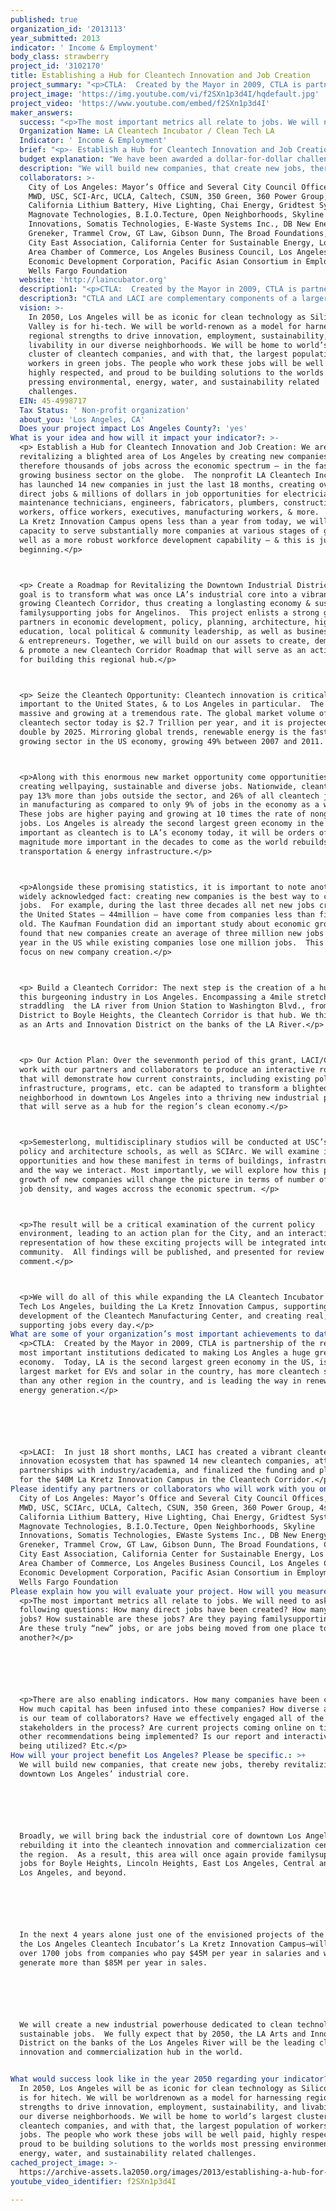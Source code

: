 ```yaml
---
published: true
organization_id: '2013113'
year_submitted: 2013
indicator: ' Income & Employment'
body_class: strawberry
project_id: '3102170'
title: Establishing a Hub for Cleantech Innovation and Job Creation
project_summary: "<p>CTLA:  Created by the Mayor in 2009, CTLA is partnership of the region’s most important institutions dedicated to making Los Angles a huge green economy.  Today, LA is the second largest green economy in the US, is the largest market for EVs and solar in the country, has more cleantech startups than any other region in the country, and is leading the way in renewable energy generation.</p>\r\n\r\n<p>LACI:  In just 18 short months, LACI has created a vibrant cleantech innovation ecosystem that has spawned 14 new cleantech companies, attracted partnerships with industry/academia, and finalized the funding and planning for the $40M La Kretz Innovation Campus in the Cleantech Corridor.</p>"
project_image: 'https://img.youtube.com/vi/f2SXn1p3d4I/hqdefault.jpg'
project_video: 'https://www.youtube.com/embed/f2SXn1p3d4I'
maker_answers:
  success: "<p>The most important metrics all relate to jobs. We will need to ask the following questions: How many direct jobs have been created? How many indirect jobs? How sustainable are these jobs? Are they paying family-supporting wages? Are these truly “new” jobs, or are jobs being moved from one place to another?</p>\r\n\r\n<p>There are also enabling indicators. How many companies have been created? How much capital has been infused into these companies? How diverse and broad is our team of collaborators? Have we effectively engaged all of the stakeholders in the process? Are current projects coming online on time? Are other recommendations being implemented? Is our report and interactive app being utilized? Etc.</p>"
  Organization Name: LA Cleantech Incubator / Clean Tech LA
  Indicator: ' Income & Employment'
  brief: "<p>- Establish a Hub for Cleantech Innovation and Job Creation: We are revitalizing a blighted area of Los Angeles by creating new companies – and therefore thousands of jobs across the economic spectrum – in the fastest growing business sector on the globe.  The nonprofit LA Cleantech Incubator has launched 14 new companies in just the last 18 months, creating over 75 direct jobs & millions of dollars in job opportunities for electricians, maintenance technicians, engineers, fabricators, plumbers, construction workers, office workers, executives, manufacturing workers, & more.  When the La Kretz Innovation Campus opens less than a year from today, we will have capacity to serve substantially more companies at various stages of growth, as well as a more robust workforce development capability – & this is just the beginning.</p>\r\n<p>- Create a Roadmap for Revitalizing the Downtown Industrial District: Our goal is to transform what was once LA’s industrial core into a vibrant, growing Cleantech Corridor, thus creating a long-lasting economy & sustainable, family-supporting jobs for Angelinos.  This project enlists a strong group of partners in economic development, policy, planning, architecture, higher education, local political & community leadership, as well as business leaders & entrepreneurs. Together, we will build on our assets to create, demonstrate, & promote a new Cleantech Corridor Roadmap that will serve as an action-plan for building this regional hub.</p>\r\n<p>- Seize the Cleantech Opportunity: Cleantech innovation is critically important to the United States, & to Los Angeles in particular.  The sector is massive and growing at a tremendous rate. The global market volume of the cleantech sector today is $2.7 Trillion per year, and it is projected to double by 2025. Mirroring global trends, renewable energy is the fastest growing sector in the US economy, growing 49% between 2007 and 2011. </p>\r\n<p>Along with this enormous new market opportunity come opportunities for creating well-paying, sustainable and diverse jobs. Nationwide, cleantech jobs pay 13% more than jobs outside the sector, and 26% of all cleantech jobs lie in manufacturing as compared to only 9% of jobs in the economy as a whole. These jobs are higher paying and growing at 10 times the rate of non-green jobs. Los Angeles is already the second largest green economy in the US, but important as cleantech is to LA’s economy today, it will be orders of magnitude more important in the decades to come as the world rebuilds its transportation & energy infrastructure.</p>\r\n<p>Alongside these promising statistics, it is important to note another widely acknowledged fact: creating new companies is the best way to create new jobs.  For example, during the last three decades all net new jobs created in the United States – 44million – have come from companies less than five years old. The Kaufman Foundation did an important study about economic growth & found that new companies create an average of three million new jobs every year in the US while existing companies lose one million jobs.  This is why we focus on new company creation.</p>\r\n<p>- Build a Cleantech Corridor: The next step is the creation of a hub for this burgeoning industry in Los Angeles. Encompassing a 4-mile stretch of land straddling  the LA river from Union Station to Washington Blvd., from the Arts District to Boyle Heights, the Cleantech Corridor is that hub. We think of it as an Arts and Innovation District on the banks of the LA River.</p>\r\n<p>- Our Action Plan: Over the seven-month period of this grant, LACI/CTLA will work with our partners and collaborators to produce an interactive roadmap that will demonstrate how current constraints, including existing policies, infrastructure, programs, etc. can be adapted to transform a blighted neighborhood in downtown Los Angeles into a thriving new industrial powerhouse that will serve as a hub for the region’s clean economy.</p>\r\n<p>Semester-long, multidisciplinary studios will be conducted at USC’s public policy and architecture schools, as well as SCI-Arc. We will examine issues and opportunities and how these manifest in terms of buildings, infrastructure, and the way we interact. Most importantly, we will explore how this profound growth of new companies will change the picture in terms of number of jobs, job density, and wages accross the economic spectrum. </p>\r\n<p>The result will be a critical examination of the current policy environment, leading to an action plan for the City, and an interactive visual representation of how these exciting projects will be integrated into the community.  All findings will be published, and presented for review and comment.</p>\r\n<p>We will do all of this while expanding the LA Cleantech Incubator and Clean Tech Los Angeles, building the La Kretz Innovation Campus, supporting development of the Cleantech Manufacturing Center, and creating real, family supporting jobs every day.</p>"
  budget explanation: "We have been awarded a dollar-for-dollar challenge grant from the Broad Foundations. If we are awarded a grant through LA2050, we will use the $100k as matching funds, resulting in $200k for LACI/CTLA. Because of this, we will not need to use any of the LA2050 grant funds for overhead. This outlines expected use of LA2050 funds.\r\n\r\nMentor & Advisory Services for Cleantech Startups: (This allows us to continue to grow and scale our core service offerings as we prepare to open the La Kretz Innovation Campus in January 2014)\r\n$35k\r\n\r\nFacilitation of Studios: (This money will not be re-granted to the Universities, but is being budgeted to cover expenses incurred for the project such as promoting and holding public meetings, printing, accessing additional research materials, and consulting outside experts.)\r\n- USC Public Policy and Planning School Fall Studio\r\n- USC Architecture School Fall Studio\r\n- SCI-Arc 4th year Fall Studio\r\n$30k\r\n\r\nInteractive Application Development: (Compiling the findings, recommendations, and visualizations into an interactive digital application.)\r\n$25k\r\n\r\nPublishing & Promoting Results: (We will publish a report written by a journalist from the major local newspaper, as well as hold a major capstone event to promote the plan, progress made, and to explore the nexus of artists and innovators in the Cleantech Corridor.)\r\n$10k\r\n\r\nTotal: $100k"
  description: "We will build new companies, that create new jobs, thereby revitalizing downtown Los Angeles’ industrial core.\r\n\r\nBroadly, we will bring back the industrial core of downtown Los Angeles by rebuilding it into the cleantech innovation and commercialization center of the region.  As a result, this area will once again provide family-supporting jobs for Boyle Heights, Lincoln Heights, East Los Angeles, Central and South Los Angeles, and beyond.\r\n\r\nIn the next 4 years alone just one of the envisioned projects of the Roadmap – the Los Angeles Cleantech Incubator’s La Kretz Innovation Campus—will generate over 1700 jobs from companies who pay $45M per year in salaries and wages and generate more than $85M per year in sales.\r\n\r\nWe will create a new industrial powerhouse dedicated to clean technologies and sustainable jobs.  We fully expect that by 2050, the LA Arts and Innovation District on the banks of the Los Angeles River will be the leading cleantech innovation and commercialization hub in the world.\r\n"
  collaborators: >-
    City of Los Angeles: Mayor’s Office and Several City Council Offices, LADWP,
    MWD, USC, SCI-Arc, UCLA, Caltech, CSUN, 350 Green, 360 Power Group, 4sphere,
    California Lithium Battery, Hive Lighting, Chai Energy, Gridtest Systems,
    Magnovate Technologies, B.I.O.Tecture, Open Neighborhoods, Skyline
    Innovations, Somatis Technologies, E-Waste Systems Inc., DB New Energy,
    Greneker, Trammel Crow, GT Law, Gibson Dunn, The Broad Foundations, Central
    City East Association, California Center for Sustainable Energy, Los Angeles
    Area Chamber of Commerce, Los Angeles Business Council, Los Angeles County
    Economic Development Corporation, Pacific Asian Consortium in Employment,
    Wells Fargo Foundation
  website: 'http://laincubator.org'
  description1: "<p>CTLA:  Created by the Mayor in 2009, CTLA is partnership of the region’s most important institutions dedicated to making Los Angles a huge green economy.  Today, LA is the second largest green economy in the US, is the largest market for EVs and solar in the country, has more cleantech startups than any other region in the country, and is leading the way in renewable energy generation.</p>\r\n\r\n<p>LACI:  In just 18 short months, LACI has created a vibrant cleantech innovation ecosystem that has spawned 14 new cleantech companies, attracted partnerships with industry/academia, and finalized the funding and planning for the $40M La Kretz Innovation Campus in the Cleantech Corridor.</p>"
  description3: "CTLA and LACI are complementary components of a larger strategy - building a robust and sustainable cleantech ecosystem in the region. Our job is to promote growth of that ecosystem by providing the connective tissue that enables collaboration, to advocate for LA's burgeoning cleantech sector, and to help exciting new innovative companies get into the market. Any group or company working on cleantech innovation, commercialization, advocacy, etc. in the region is helping further our collective goal and so we offer them our support. That may be why we have such a large and diverse group of partners and collaborators. \r\n\r\nIf we had to define a competitor, perhaps that would include other regions of the US and globally that also recognize the great opportunity that cleantech presents. They too are working to build companies, and develop ecosystems and \"hubs.\" That being said, we meet with them, share with them, and work together with them to try to establish best practices, learn from past successes and failures, and to open new markets for our companies. "
  vision: >-
    In 2050, Los Angeles will be as iconic for clean technology as Silicon
    Valley is for hi-tech. We will be world-renown as a model for harnessing
    regional strengths to drive innovation, employment, sustainability, and
    livability in our diverse neighborhoods. We will be home to world’s largest
    cluster of cleantech companies, and with that, the largest population of
    workers in green jobs. The people who work these jobs will be well paid,
    highly respected, and proud to be building solutions to the worlds most
    pressing environmental, energy, water, and sustainability related
    challenges. 
  EIN: 45-4998717
  Tax Status: ' Non-profit organization'
  about_you: 'Los Angeles, CA'
  Does your project impact Los Angeles County?: 'yes'
What is your idea and how will it impact your indicator?: >-
  <p> Establish a Hub for Cleantech Innovation and Job Creation: We are
  revitalizing a blighted area of Los Angeles by creating new companies — and
  therefore thousands of jobs across the economic spectrum — in the fastest
  growing business sector on the globe.  The nonprofit LA Cleantech Incubator
  has launched 14 new companies in just the last 18 months, creating over 75
  direct jobs & millions of dollars in job opportunities for electricians,
  maintenance technicians, engineers, fabricators, plumbers, construction
  workers, office workers, executives, manufacturing workers, & more.  When the
  La Kretz Innovation Campus opens less than a year from today, we will have
  capacity to serve substantially more companies at various stages of growth, as
  well as a more robust workforce development capability — & this is just the
  beginning.</p>



  <p> Create a Roadmap for Revitalizing the Downtown Industrial District: Our
  goal is to transform what was once LA’s industrial core into a vibrant,
  growing Cleantech Corridor, thus creating a longlasting economy & sustainable,
  familysupporting jobs for Angelinos.  This project enlists a strong group of
  partners in economic development, policy, planning, architecture, higher
  education, local political & community leadership, as well as business leaders
  & entrepreneurs. Together, we will build on our assets to create, demonstrate,
  & promote a new Cleantech Corridor Roadmap that will serve as an actionplan
  for building this regional hub.</p>



  <p> Seize the Cleantech Opportunity: Cleantech innovation is critically
  important to the United States, & to Los Angeles in particular.  The sector is
  massive and growing at a tremendous rate. The global market volume of the
  cleantech sector today is $2.7 Trillion per year, and it is projected to
  double by 2025. Mirroring global trends, renewable energy is the fastest
  growing sector in the US economy, growing 49% between 2007 and 2011. </p>



  <p>Along with this enormous new market opportunity come opportunities for
  creating wellpaying, sustainable and diverse jobs. Nationwide, cleantech jobs
  pay 13% more than jobs outside the sector, and 26% of all cleantech jobs lie
  in manufacturing as compared to only 9% of jobs in the economy as a whole.
  These jobs are higher paying and growing at 10 times the rate of nongreen
  jobs. Los Angeles is already the second largest green economy in the US, but
  important as cleantech is to LA’s economy today, it will be orders of
  magnitude more important in the decades to come as the world rebuilds its
  transportation & energy infrastructure.</p>



  <p>Alongside these promising statistics, it is important to note another
  widely acknowledged fact: creating new companies is the best way to create new
  jobs.  For example, during the last three decades all net new jobs created in
  the United States — 44million — have come from companies less than five years
  old. The Kaufman Foundation did an important study about economic growth &
  found that new companies create an average of three million new jobs every
  year in the US while existing companies lose one million jobs.  This is why we
  focus on new company creation.</p>



  <p> Build a Cleantech Corridor: The next step is the creation of a hub for
  this burgeoning industry in Los Angeles. Encompassing a 4mile stretch of land
  straddling  the LA river from Union Station to Washington Blvd., from the Arts
  District to Boyle Heights, the Cleantech Corridor is that hub. We think of it
  as an Arts and Innovation District on the banks of the LA River.</p>



  <p> Our Action Plan: Over the sevenmonth period of this grant, LACI/CTLA will
  work with our partners and collaborators to produce an interactive roadmap
  that will demonstrate how current constraints, including existing policies,
  infrastructure, programs, etc. can be adapted to transform a blighted
  neighborhood in downtown Los Angeles into a thriving new industrial powerhouse
  that will serve as a hub for the region’s clean economy.</p>



  <p>Semesterlong, multidisciplinary studios will be conducted at USC’s public
  policy and architecture schools, as well as SCIArc. We will examine issues and
  opportunities and how these manifest in terms of buildings, infrastructure,
  and the way we interact. Most importantly, we will explore how this profound
  growth of new companies will change the picture in terms of number of jobs,
  job density, and wages accross the economic spectrum. </p>



  <p>The result will be a critical examination of the current policy
  environment, leading to an action plan for the City, and an interactive visual
  representation of how these exciting projects will be integrated into the
  community.  All findings will be published, and presented for review and
  comment.</p>



  <p>We will do all of this while expanding the LA Cleantech Incubator and Clean
  Tech Los Angeles, building the La Kretz Innovation Campus, supporting
  development of the Cleantech Manufacturing Center, and creating real, family
  supporting jobs every day.</p>
What are some of your organization’s most important achievements to date?: >-
  <p>CTLA:  Created by the Mayor in 2009, CTLA is partnership of the region’s
  most important institutions dedicated to making Los Angles a huge green
  economy.  Today, LA is the second largest green economy in the US, is the
  largest market for EVs and solar in the country, has more cleantech startups
  than any other region in the country, and is leading the way in renewable
  energy generation.</p>






  <p>LACI:  In just 18 short months, LACI has created a vibrant cleantech
  innovation ecosystem that has spawned 14 new cleantech companies, attracted
  partnerships with industry/academia, and finalized the funding and planning
  for the $40M La Kretz Innovation Campus in the Cleantech Corridor.</p>
Please identify any partners or collaborators who will work with you on this project.: >-
  City of Los Angeles: Mayor’s Office and Several City Council Offices, LADWP,
  MWD, USC, SCIArc, UCLA, Caltech, CSUN, 350 Green, 360 Power Group, 4sphere,
  California Lithium Battery, Hive Lighting, Chai Energy, Gridtest Systems,
  Magnovate Technologies, B.I.O.Tecture, Open Neighborhoods, Skyline
  Innovations, Somatis Technologies, EWaste Systems Inc., DB New Energy,
  Greneker, Trammel Crow, GT Law, Gibson Dunn, The Broad Foundations, Central
  City East Association, California Center for Sustainable Energy, Los Angeles
  Area Chamber of Commerce, Los Angeles Business Council, Los Angeles County
  Economic Development Corporation, Pacific Asian Consortium in Employment,
  Wells Fargo Foundation
Please explain how you will evaluate your project. How will you measure success?: >-
  <p>The most important metrics all relate to jobs. We will need to ask the
  following questions: How many direct jobs have been created? How many indirect
  jobs? How sustainable are these jobs? Are they paying familysupporting wages?
  Are these truly “new” jobs, or are jobs being moved from one place to
  another?</p>






  <p>There are also enabling indicators. How many companies have been created?
  How much capital has been infused into these companies? How diverse and broad
  is our team of collaborators? Have we effectively engaged all of the
  stakeholders in the process? Are current projects coming online on time? Are
  other recommendations being implemented? Is our report and interactive app
  being utilized? Etc.</p>
How will your project benefit Los Angeles? Please be specific.: >+
  We will build new companies, that create new jobs, thereby revitalizing
  downtown Los Angeles’ industrial core.






  Broadly, we will bring back the industrial core of downtown Los Angeles by
  rebuilding it into the cleantech innovation and commercialization center of
  the region.  As a result, this area will once again provide familysupporting
  jobs for Boyle Heights, Lincoln Heights, East Los Angeles, Central and South
  Los Angeles, and beyond.






  In the next 4 years alone just one of the envisioned projects of the Roadmap —
  the Los Angeles Cleantech Incubator’s La Kretz Innovation Campus—will generate
  over 1700 jobs from companies who pay $45M per year in salaries and wages and
  generate more than $85M per year in sales.






  We will create a new industrial powerhouse dedicated to clean technologies and
  sustainable jobs.  We fully expect that by 2050, the LA Arts and Innovation
  District on the banks of the Los Angeles River will be the leading cleantech
  innovation and commercialization hub in the world.


What would success look like in the year 2050 regarding your indicator?: >-
  In 2050, Los Angeles will be as iconic for clean technology as Silicon Valley
  is for hitech. We will be worldrenown as a model for harnessing regional
  strengths to drive innovation, employment, sustainability, and livability in
  our diverse neighborhoods. We will be home to world’s largest cluster of
  cleantech companies, and with that, the largest population of workers in green
  jobs. The people who work these jobs will be well paid, highly respected, and
  proud to be building solutions to the worlds most pressing environmental,
  energy, water, and sustainability related challenges. 
cached_project_image: >-
  https://archive-assets.la2050.org/images/2013/establishing-a-hub-for-cleantech-innovation-and-job-creation/img.youtube.com/vi/f2SXn1p3d4I/hqdefault.jpg
youtube_video_identifier: f2SXn1p3d4I

---
```


